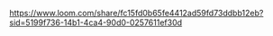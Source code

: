 https://www.loom.com/share/fc15fd0b65fe4412ad59fd73ddbb12eb?sid=5199f736-14b1-4ca4-90d0-0257611ef30d
